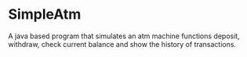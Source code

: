 # SimpleAtm
A java based program that simulates an atm machine functions deposit, withdraw, check current balance and show the history of transactions.
